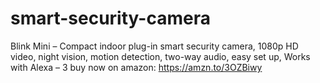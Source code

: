 # smart-security-camera
Blink Mini – Compact indoor plug-in smart security camera, 1080p HD video, night vision, motion detection, two-way audio, easy set up, Works with Alexa – 3                                                                                                                                                                                              buy now on amazon: https://amzn.to/3OZBiwy

